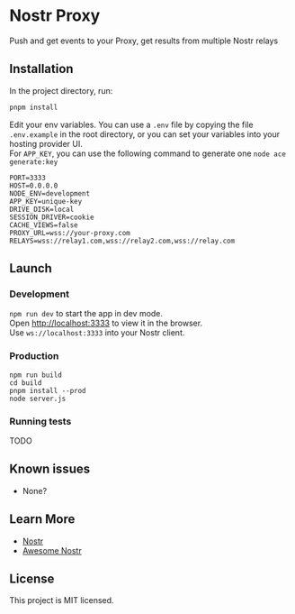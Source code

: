 # Nostr Proxy
Push and get events to your Proxy, get results from multiple Nostr relays

## Installation

In the project directory, run:

```sh
pnpm install
```

Edit your env variables. You can use a `.env` file by copying the file `.env.example` in the root directory, or you can set your variables into your hosting provider UI.\
For `APP_KEY`, you can use the following command to generate one `node ace generate:key`

```
PORT=3333
HOST=0.0.0.0
NODE_ENV=development
APP_KEY=unique-key
DRIVE_DISK=local
SESSION_DRIVER=cookie
CACHE_VIEWS=false
PROXY_URL=wss://your-proxy.com
RELAYS=wss://relay1.com,wss://relay2.com,wss://relay.com
```

## Launch

### Development

`npm run dev` to start the app in dev mode.\
Open [http://localhost:3333](http://localhost:3333) to view it in the browser.\
Use `ws://localhost:3333` into your Nostr client.

### Production

```
npm run build
cd build
pnpm install --prod
node server.js
```

### Running tests

TODO

## Known issues
- None?

## Learn More

- [Nostr](https://github.com/nostr-protocol/nostr)
- [Awesome Nostr](https://github.com/aljazceru/awesome-nostr)

## License

This project is MIT licensed.
